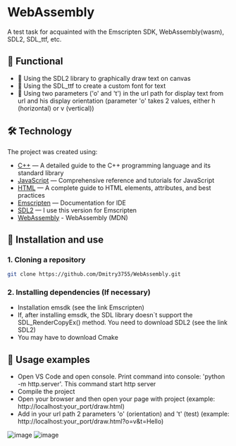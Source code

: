 # WebAssembly
A test task for acquainted with the Emscripten SDK, WebAssembly(wasm), SDL2, SDL_ttf, etc.

## 🚀 Functional

- 📌 Using the SDL2 library to graphically draw text on canvas
- 📌 Using the SDL_ttf to create a custom font for text
- 📌 Using two parameters ('o' and 't') in the url path for display text from url and his display orientation (parameter 'o' takes 2 values, either h (horizontal) or v (vertical))

## 🛠️ Technology

The project was created using:
- [C++](https://en.cppreference.com/w/) — A detailed guide to the C++ programming language and its standard library
- [JavaScript](https://developer.mozilla.org/en-US/docs/Web/JavaScript) — Comprehensive reference and tutorials for JavaScript
- [HTML](https://developer.mozilla.org/en-US/docs/Web/HTML) — A complete guide to HTML elements, attributes, and best practices
- [Emscripten](https://emscripten.org/docs/) — Documentation for IDE
- [SDL2](https://github.com/emscripten-ports/SDL2) — I use this version for Emscripten
- [WebAssembly](https://developer.mozilla.org/en-US/docs/WebAssembly) - WebAssembly (MDN)

## 📖 Installation and use

### 1. Cloning a repository
```bash
git clone https://github.com/Dmitry3755/WebAssembly.git
```
### 2. Installing dependencies (If necessary)
- Installation emsdk (see the link Emscripten)
- If, after installing emsdk, the SDL library doesn`t support the SDL_RenderCopyEx() method. You need to download SDL2 (see the link SDL2)
- You may have to download Cmake

## 🧪 Usage examples

- Open VS Code and open console. Print command into console: 'python -m http.server'. This command start http server
- Compile the project
- Open your browser and then open your page with project (example: http://localhost:your_port/draw.html)
- Add in your url path 2 parameters 'o' (orientation) and 't' (test) (example: http://localhost:your_port/draw.html?o=v&t=Hello)
  
![image](https://github.com/user-attachments/assets/0e85ada6-2467-413c-a961-f59a1a6dd569)
![image](https://github.com/user-attachments/assets/5c319c37-3d23-4f9a-9a16-2d6785d4d609)



  
